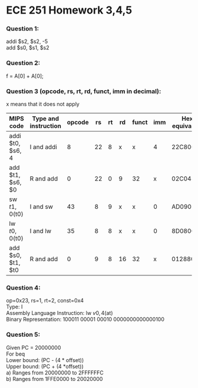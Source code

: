 # ECE 251 Homework 3,4,5

 ### Question 1: <br />
addi $s2, $s2, -5 <br />
add $s0, $s1, $s2

### Question 2: <br />
f = A[0] + A[0];

### Question 3 (opcode, rs, rt, rd, funct, imm in decimal): <br />
x means that it does not apply

| MIPS code         | Type and instruction | opcode | rs  | rt  | rd  | funct | imm | Hex equivalent |
| ----------------- | ----                 | ------ | --- | --- | --- | ----- | --- | -------------- |
| addi $t0, $s6, 4  | I and addi           | 8      | 22  | 8   | x   | x     | 4   | 22C80004       |
| add $t1, $s6, $0  | R and add            | 0      | 22  | 0   | 9   | 32    | x   | 02C04820       |
| sw $t1, 0($t0)    | I and sw             | 43     | 8   | 9   | x   | x     | 0   | AD090000       |
| lw $t0, 0($t0)    | I and lw             | 35     | 8   | 8   | x   | x     | 0   | 8D080000       |
| add $s0, $t1, $t0 | R and add            | 0      | 9   | 8   | 16  | 32    | x   | 01288020       |


### Question 4: <br />
op=0x23, rs=1, rt=2, const=0x4 <br />
Type: I <br />
Assembly Language Instruction: lw $v0, 4($at) <br />
Binary Representation: 100011 00001 00010 0000000000000100

### Question 5: <br />
Given PC = 20000000 <br />
For beq <br />
Lower bound: (PC - (4 * offset)) <br />
Upper bound: (PC + (4 *offset)) <br />
a) Ranges from 20000000 to 2FFFFFFC <br />
b) Ranges from 1FFE0000 to 20020000


